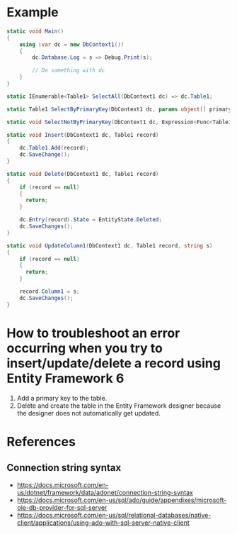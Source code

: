 # Example

```csharp
static void Main()
{
    using (var dc = new DbContext1())
    {
        dc.Database.Log = s => Debug.Print(s);

        // Do something with dc
    }
}

static IEnumerable<Table1> SelectAll(DbContext1 dc) => dc.Table1;

static Table1 SelectByPrimaryKey(DbContext1 dc, params object[] primaryKeyValues) => dc.Table1.Find(primaryKeyValues);

static void SelectNotByPrimaryKey(DbContext1 dc, Expression<Func<Table1, bool>> predicate) => dc.Table1.SingleOrDefault(predicate);

static void Insert(DbContext1 dc, Table1 record)
{
    dc.Table1.Add(record);
    dc.SaveChange();
}

static void Delete(DbContext1 dc, Table1 record)
{
    if (record == null)
    {
      return;
    }

    dc.Entry(record).State = EntityState.Deleted;
    dc.SaveChanges();
}

static void UpdateColumn1(DbContext1 dc, Table1 record, string s)
{
    if (record == null)
    {
      return;
    }

    record.Column1 = s;
    dc.SaveChanges();
}
```

# How to troubleshoot an error occurring when you try to insert/update/delete a record using Entity Framework 6
1. Add a primary key to the table.
2. Delete and create the table in the Entity Framework designer because the designer does not automatically get updated.

# References
## Connection string syntax
* https://docs.microsoft.com/en-us/dotnet/framework/data/adonet/connection-string-syntax
* https://docs.microsoft.com/en-us/sql/ado/guide/appendixes/microsoft-ole-db-provider-for-sql-server
* https://docs.microsoft.com/en-us/sql/relational-databases/native-client/applications/using-ado-with-sql-server-native-client